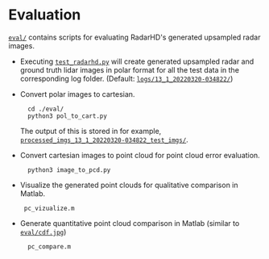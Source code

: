 # Evaluation

[`eval/`](./eval/) contains scripts for evaluating RadarHD's generated upsampled radar images.

- Executing [`test_radarhd.py`](./test_radarhd.py) will create generated upsampled radar and ground truth lidar images in polar format for all the test data in the corresponding log folder. (Default: [`logs/13_1_20220320-034822/`](./logs/13_1_20220320-034822/))
- Convert polar images to cartesian.

        cd ./eval/
        python3 pol_to_cart.py
    
    The output of this is stored in for example, [`processed_imgs_13_1_20220320-034822_test_imgs/`](./processed_imgs_13_1_20220320-034822_test_imgs/).

- Convert cartesian images to point cloud for point cloud error evaluation.

        python3 image_to_pcd.py

-  Visualize the generated point clouds for qualitative comparison in Matlab.

        pc_vizualize.m

- Generate quantitative point cloud comparison in Matlab (similar to [`eval/cdf.jpg`](./eval/cdf.jpg))

        pc_compare.m